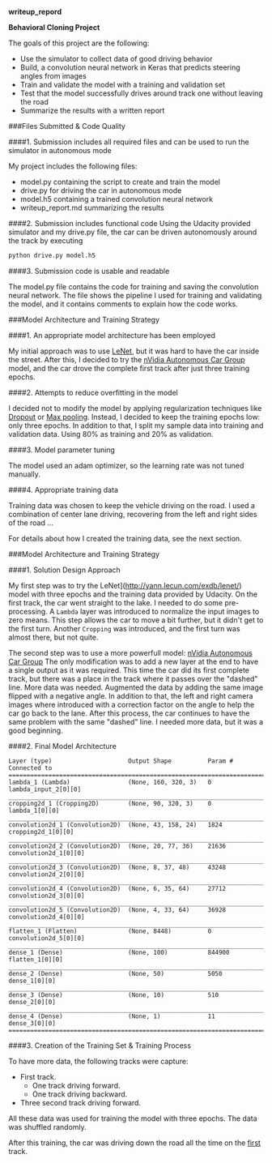 **writeup_repord**

**Behavioral Cloning Project**

The goals of this project are the following:
* Use the simulator to collect data of good driving behavior
* Build, a convolution neural network in Keras that predicts steering angles from images
* Train and validate the model with a training and validation set
* Test that the model successfully drives around track one without leaving the road
* Summarize the results with a written report

###Files Submitted & Code Quality

####1. Submission includes all required files and can be used to run the simulator in autonomous mode

My project includes the following files:
* model.py containing the script to create and train the model
* drive.py for driving the car in autonomous mode
* model.h5 containing a trained convolution neural network 
* writeup_report.md summarizing the results

####2. Submission includes functional code
Using the Udacity provided simulator and my drive.py file, the car can be driven autonomously around the track by executing 
```sh
python drive.py model.h5
```

####3. Submission code is usable and readable

The model.py file contains the code for training and saving the convolution neural network. The file shows the pipeline I used for training and validating the model, and it contains comments to explain how the code works.

###Model Architecture and Training Strategy

####1. An appropriate model architecture has been employed

My initial approach was to use [LeNet](http://yann.lecun.com/exdb/lenet/), but it was hard to have the car inside the street. After this, I decided to try the [nVidia Autonomous Car Group](https://devblogs.nvidia.com/parallelforall/deep-learning-self-driving-cars/) model, and the car drove the complete first track after just three training epochs.

####2. Attempts to reduce overfitting in the model

I decided not to modify the model by applying regularization techniques like [Dropout](https://en.wikipedia.org/wiki/Dropout_(neural_networks)) or [Max pooling](https://en.wikipedia.org/wiki/Convolutional_neural_network#Max_pooling_shape). Instead, I decided to keep the training epochs low: only three epochs.
In addition to that, I split my sample data into training and validation data. Using 80% as training and 20% as validation.

####3. Model parameter tuning

The model used an adam optimizer, so the learning rate was not tuned manually.

####4. Appropriate training data

Training data was chosen to keep the vehicle driving on the road. I used a combination of center lane driving, recovering from the left and right sides of the road ... 

For details about how I created the training data, see the next section. 

###Model Architecture and Training Strategy

####1. Solution Design Approach

My first step was to try the LeNet](http://yann.lecun.com/exdb/lenet/) model with three epochs and the training data provided by Udacity. On the first track, the car went straight to the lake. I needed to do some pre-processing. A `Lambda` layer was introduced to normalize the input images to zero means. This step allows the car to move a bit further, but it didn't get to the first turn. Another `Cropping` was introduced, and the first turn was almost there, but not quite.

The second step was to use a more powerfull model: [nVidia Autonomous Car Group](https://devblogs.nvidia.com/parallelforall/deep-learning-self-driving-cars/) The only modification was to add a new layer at the end to have a single output as it was required. This time the car did its first complete track, but there was a place in the track where it passes over the "dashed" line. More data was needed. Augmented the data by adding the same image flipped with a negative angle. In addition to that, the left and right camera images where introduced with a correction factor on the angle to help the car go back to the lane. After this process, the car continues to have the same problem with the same "dashed" line. I needed more data, but it was a good beginning.

####2. Final Model Architecture

```
Layer (type)                     Output Shape          Param #     Connected to                     
====================================================================================================
lambda_1 (Lambda)                (None, 160, 320, 3)   0           lambda_input_2[0][0]             
____________________________________________________________________________________________________
cropping2d_1 (Cropping2D)        (None, 90, 320, 3)    0           lambda_1[0][0]                   
____________________________________________________________________________________________________
convolution2d_1 (Convolution2D)  (None, 43, 158, 24)   1824        cropping2d_1[0][0]               
____________________________________________________________________________________________________
convolution2d_2 (Convolution2D)  (None, 20, 77, 36)    21636       convolution2d_1[0][0]            
____________________________________________________________________________________________________
convolution2d_3 (Convolution2D)  (None, 8, 37, 48)     43248       convolution2d_2[0][0]            
____________________________________________________________________________________________________
convolution2d_4 (Convolution2D)  (None, 6, 35, 64)     27712       convolution2d_3[0][0]            
____________________________________________________________________________________________________
convolution2d_5 (Convolution2D)  (None, 4, 33, 64)     36928       convolution2d_4[0][0]            
____________________________________________________________________________________________________
flatten_1 (Flatten)              (None, 8448)          0           convolution2d_5[0][0]            
____________________________________________________________________________________________________
dense_1 (Dense)                  (None, 100)           844900      flatten_1[0][0]                  
____________________________________________________________________________________________________
dense_2 (Dense)                  (None, 50)            5050        dense_1[0][0]                    
____________________________________________________________________________________________________
dense_3 (Dense)                  (None, 10)            510         dense_2[0][0]                    
____________________________________________________________________________________________________
dense_4 (Dense)                  (None, 1)             11          dense_3[0][0]                    
====================================================================================================
```

####3. Creation of the Training Set & Training Process

To have more data, the following tracks were capture:

- First track.
  - One track driving forward.
  - One track driving backward.
- Three second track driving forward.

All these data was used for training the model with three epochs. The data was shuffled randomly. 

After this training, the car was driving down the road all the time on the [first](run1.mp4) track. 
